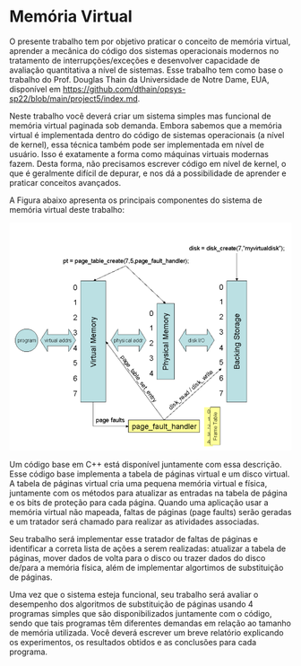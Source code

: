 # Memória Virtual

O presente trabalho tem por objetivo praticar o conceito de memória virtual, aprender a
mecânica do código dos sistemas operacionais modernos no tratamento de interrupções/exceções e
desenvolver capacidade de avaliação quantitativa a nível de sistemas. Esse trabalho tem como base
o trabalho do Prof. Douglas Thain da Universidade de Notre Dame, EUA, disponível em
https://github.com/dthain/opsys-sp22/blob/main/project5/index.md.

Neste trabalho você deverá criar um sistema simples mas funcional de memória virtual
paginada sob demanda. Embora sabemos que a memória virtual é implementada dentro do código
de sistemas operacionais (a nível de kernel), essa técnica também pode ser implementada em nível
de usuário. Isso é exatamente a forma como máquinas virtuais modernas fazem. Desta forma, não
precisamos escrever código em nível de kernel, o que é geralmente difícil de depurar, e nos dá a
possibilidade de aprender e praticar conceitos avançados.

A Figura abaixo apresenta os principais componentes do sistema de memória virtual deste trabalho:

![](memoria-virtual/image.png)

Um código base em C++ está disponível juntamente com essa descrição. Esse código base
implementa a tabela de páginas virtual e um disco virtual. A tabela de páginas virtual cria uma
pequena memória virtual e física, juntamente com os métodos para atualizar as entradas na tabela de
página e os bits de proteção para cada página. Quando uma aplicação usar a memória virtual não
mapeada, faltas de páginas (page faults) serão geradas e um tratador será chamado para realizar as
atividades associadas.

Seu trabalho será implementar esse tratador de faltas de páginas e
identificar a correta lista de ações a serem realizadas: atualizar a tabela de páginas, mover
dados de volta para o disco ou trazer dados do disco de/para a memória física, além de
implementar algortimos de substituição de páginas.

Uma vez que o sistema esteja funcional, seu trabalho será avaliar o desempenho dos
algoritmos de substituição de páginas usando 4 programas simples que são disponibilizados
juntamente com o código, sendo que tais programas têm diferentes demandas em relação ao
tamanho de memória utilizada. Você deverá escrever um breve relatório explicando os
experimentos, os resultados obtidos e as conclusões para cada programa.

